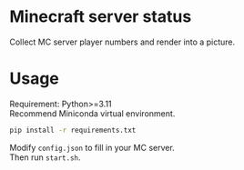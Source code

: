 # Minecraft server status
Collect MC server player numbers and render into a picture.  
# Usage
Requirement: Python>=3.11  
Recommend Miniconda virtual environment.  
```Bash
pip install -r requirements.txt
```
Modify ```config.json``` to fill in your MC server.  
Then run ```start.sh```.